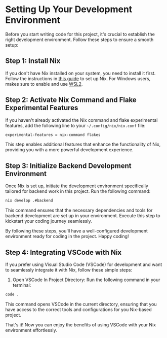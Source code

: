 # Setting Up Your Development Environment

Before you start writing code for this project, it's crucial to establish the right development environment. Follow these steps to ensure a smooth setup:

## Step 1: Install Nix

If you don't have Nix installed on your system, you need to install it first. Follow the instructions in [this guide](https://zero-to-nix.com/start/install) to set up Nix. For Windows users, makes sure to enable and use [WSL2](https://learn.microsoft.com/fr-fr/windows/wsl/install).

## Step 2: Activate Nix Command and Flake Experimental Features

If you haven't already activated the Nix command and flake experimental features, add the following line to your `~/.config/nix/nix.conf` file:

```bash
experimental-features = nix-command flakes
```

This step enables additional features that enhance the functionality of Nix, providing you with a more powerful development experience.

## Step 3: Initialize Backend Development Environment

Once Nix is set up, initiate the development environment specifically tailored for backend work in this project. Run the following command:

```bash
nix develop .#backend
```

This command ensures that the necessary dependencies and tools for backend development are set up in your environment. Execute this step to kickstart your coding journey seamlessly.

By following these steps, you'll have a well-configured development environment ready for coding in the project. Happy coding!

## Step 4: Integrating VSCode with Nix

If you prefer using Visual Studio Code (VSCode) for development and want to seamlessly integrate it with Nix, follow these simple steps:

1. Open VSCode In Project Directory:
Run the following command in your terminal:
```bash
code .
```

This command opens VSCode in the current directory, ensuring that you have access to the correct tools and configurations for you Nix-based project.

That's it! Now you can enjoy the benefits of using VSCode with your Nix environment effortlessly.